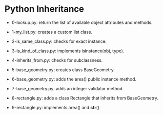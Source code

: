 # Python Inheritance

* 0-lookup.py: return the list of available object attributes and methods.

* 1-my_list.py: creates a custom list class.

* 2-is_same_class.py: checks for exact instance.

* 3-is_kind_of_class.py: implements isinstance(obj, type).

* 4-inherits_from.py: checks for subclassness.

* 5-base_geometry.py: creates class BaseGeometry.

* 6-base_geometry.py: adds the area() public instance method.

* 7-base_geometry.py: adds an integer validator method.

* 8-rectangle.py: adds a class Rectangle that inherits from BaseGeometry.

* 9-rectangle.py: implements area() and __str__().


